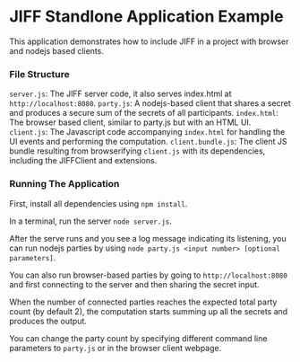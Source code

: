 # JIFF Standlone Application Example

This application demonstrates how to include JIFF in a project with browser
and nodejs based clients.


### File Structure

`server.js`: The JIFF server code, it also serves index.html at `http://localhost:8080`.
`party.js`: A nodejs-based client that shares a secret and produces a secure sum
of the secrets of all participants.
`index.html`: The browser based client, similar to party.js but with an HTML UI.
`client.js`: The Javascript code accompanying `index.html` for handling the UI
events and performing the computation.
`client.bundle.js`: The client JS bundle resulting from browserifying `client.js`
with its dependencies, including the JIFFClient and extensions.

### Running The Application

First, install all dependencies using `npm install`.

In a terminal, run the server `node server.js`.

After the serve runs and you see a log message indicating its listening, you can
run nodejs parties by using `node party.js <input number> [optional parameters]`.

You can also run browser-based parties by going to `http://localhost:8080` and
first connecting to the server and then sharing the secret input.

When the number of connected parties reaches the expected total party count (by
default 2), the computation starts summing up all the secrets and produces the
output.

You can change the party count by specifying different command line parameters
to `party.js` or in the browser client webpage.
